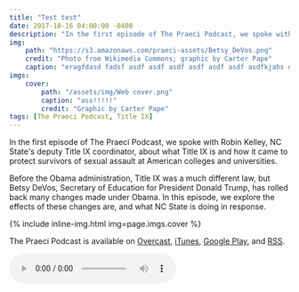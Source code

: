 ```yaml
---
title: "Test test"
date: 2017-10-16 04:00:00 -0400
description: "In the first episode of The Praeci Podcast, we spoke with Robin Kelley, NC State's deputy Title IX coordinator, about what Title IX is and how it came to protect survivors of sexual assault at American colleges and universities."
img:
    path: "https://s3.amazonaws.com/praeci-assets/Betsy_DeVos.png"
    credit: "Photo from Wikimedia Commons; graphic by Carter Pape"
    caption: "eragfdasd fadsf asdf asdf asdf asdf asdf asdf asdfkjahs dflk adslf kahsd;f ads;fljkasd'f asdj 'fajsdf; lakdf;asdk jfasdl;fkj as;ldfkj a;lsdkfj a;lsdkjf a;sdljfk ;lasdkjf a;sdlj fa;lsdjk f"
imgs:
    cover:
        path: "/assets/img/Web cover.png"
        caption: "ass!!!!!"
        credit: "Graphic by Carter Pape"
tags: [The Praeci Podcast, Title IX]
---
```

In the first episode of The Praeci Podcast, we spoke with Robin Kelley, NC State's deputy Title IX coordinator, about what Title IX is and how it came to protect survivors of sexual assault at American colleges and universities.

Before the Obama administration, Title IX was a much different law, but Betsy DeVos, Secretary of Education for President Donald Trump, has rolled back many changes made under Obama. In this episode, we explore the effects of these changes are, and what NC State is doing in response.

{% include inline-img.html img=page.imgs.cover %}

The Praeci Podcast is available on [Overcast][Overcast], [iTunes][iTunes], [Google Play][Google Play], and [RSS][RSS].

<audio controls>
    <source src="http://s3.amazonaws.com/praeci-podcast/001%2C+Title+IX.mp3" type="audio/mp3">
    Your browser does not support the audio element.
</audio>

[Overcast]: https://overcast.fm/itunes1294565233/the-praeci-podcast
[iTunes]: https://itunes.apple.com/us/podcast/the-praeci-podcast/id1294565233?mt=2
[Google Play]: https://playmusic.app.goo.gl/?ibi=com.google.PlayMusic&isi=691797987&ius=googleplaymusic&link=https://play.google.com/music/m/Ikbqf27l5tzkc3w6cqjre5gphey?t%3DThe_Praeci_Podcast%26pcampaignid%3DMKT-na-all-co-pr-mu-pod-16
[RSS]: http://praeci.com/podcast.xml